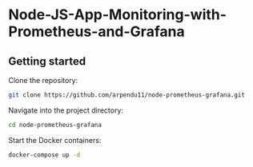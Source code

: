 # Node-JS-App-Monitoring-with-Prometheus-and-Grafana

## Getting started

Clone the repository:
```bash
git clone https://github.com/arpendu11/node-prometheus-grafana.git
```

Navigate into the project directory:
```bash
cd node-prometheus-grafana
```

 Start the Docker containers:
```bash
docker-compose up -d
```
